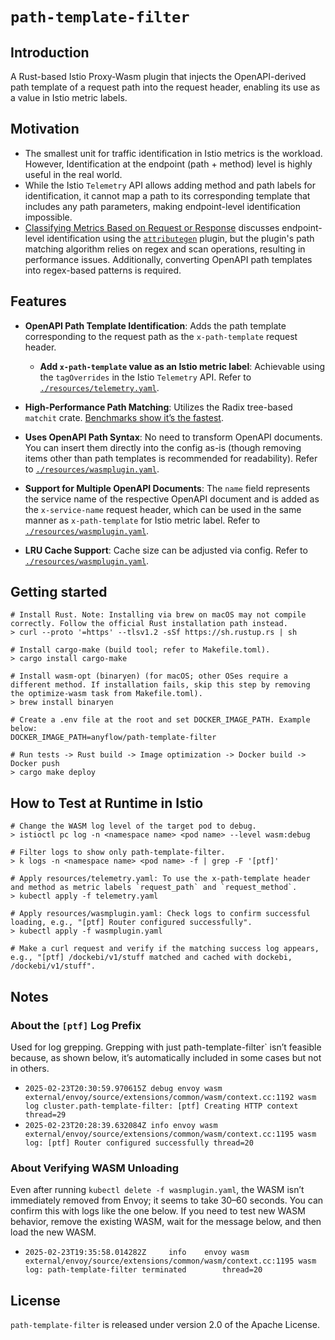 # `path-template-filter`

## Introduction

A Rust-based Istio Proxy-Wasm plugin that injects the OpenAPI-derived path template of a request path into the request header, enabling its use as a value in Istio metric labels.

## Motivation

- The smallest unit for traffic identification in Istio metrics is the workload. However, Identification at the endpoint (path + method) level is highly useful in the real world.
- While the Istio `Telemetry` API allows adding method and path labels for identification, it cannot map a path to its corresponding template that includes any path parameters, making endpoint-level identification impossible.
- [Classifying Metrics Based on Request or Response](https://istio.io/latest/docs/tasks/observability/metrics/classify-metrics/) discusses endpoint-level identification using the [`attributegen`](https://github.com/istio-ecosystem/wasm-extensions/tree/master/extensions/attributegen) plugin, but the plugin's path matching algorithm relies on regex and scan operations, resulting in performance issues. Additionally, converting OpenAPI path templates into regex-based patterns is required.

## Features

- **OpenAPI Path Template Identification**: Adds the path template corresponding to the request path as the `x-path-template` request header.
  - **Add `x-path-template` value as an Istio metric label**: Achievable using the `tagOverrides` in the Istio `Telemetry` API. Refer to [`./resources/telemetry.yaml`](./resources/telemetry.yaml).
- **High-Performance Path Matching**: Utilizes the Radix tree-based `matchit` crate. [Benchmarks show it’s the fastest](https://github.com/ibraheemdev/matchit?tab=readme-ov-file#benchmarks).
- **Uses OpenAPI Path Syntax**: No need to transform OpenAPI documents. You can insert them directly into the config as-is (though removing items other than path templates is recommended for readability). Refer to [`./resources/wasmplugin.yaml`](./resources/wasmplugin.yaml).
- **Support for Multiple OpenAPI Documents**: The `name` field represents the service name of the respective OpenAPI document and is added as the `x-service-name` request header, which can be used in the same manner as `x-path-template` for Istio metric label. Refer to [`./resources/wasmplugin.yaml`](./resources/wasmplugin.yaml).

- **LRU Cache Support**: Cache size can be adjusted via config. Refer to [`./resources/wasmplugin.yaml`](./resources/wasmplugin.yaml).

## Getting started

```shell
# Install Rust. Note: Installing via brew on macOS may not compile correctly. Follow the official Rust installation path instead.
> curl --proto '=https' --tlsv1.2 -sSf https://sh.rustup.rs | sh

# Install cargo-make (build tool; refer to Makefile.toml).
> cargo install cargo-make

# Install wasm-opt (binaryen) (for macOS; other OSes require a different method. If installation fails, skip this step by removing the optimize-wasm task from Makefile.toml).
> brew install binaryen

# Create a .env file at the root and set DOCKER_IMAGE_PATH. Example below:
DOCKER_IMAGE_PATH=anyflow/path-template-filter

# Run tests -> Rust build -> Image optimization -> Docker build -> Docker push
> cargo make deploy
```

## How to Test at Runtime in Istio

```shell
# Change the WASM log level of the target pod to debug.
> istioctl pc log -n <namespace name> <pod name> --level wasm:debug

# Filter logs to show only path-template-filter.
> k logs -n <namespace name> <pod name> -f | grep -F '[ptf]'

# Apply resources/telemetry.yaml: To use the x-path-template header and method as metric labels `request_path` and `request_method`.
> kubectl apply -f telemetry.yaml

# Apply resources/wasmplugin.yaml: Check logs to confirm successful loading, e.g., "[ptf] Router configured successfully".
> kubectl apply -f wasmplugin.yaml

# Make a curl request and verify if the matching success log appears, e.g., "[ptf] /dockebi/v1/stuff matched and cached with dockebi, /dockebi/v1/stuff".
```

## Notes

### About the `[ptf]` Log Prefix

Used for log grepping. Grepping with just path-template-filter` isn’t feasible because, as shown below, it’s automatically included in some cases but not in others.

- `2025-02-23T20:30:59.970615Z debug envoy wasm external/envoy/source/extensions/common/wasm/context.cc:1192 wasm log cluster.path-template-filter: [ptf] Creating HTTP context thread=29`
- `2025-02-23T20:28:39.632084Z info envoy wasm external/envoy/source/extensions/common/wasm/context.cc:1195 wasm log: [ptf] Router configured successfully thread=20`

### About Verifying WASM Unloading

Even after running `kubectl delete -f wasmplugin.yaml`, the WASM isn’t immediately removed from Envoy; it seems to take 30–60 seconds. You can confirm this with logs like the one below. If you need to test new WASM behavior, remove the existing WASM, wait for the message below, and then load the new WASM.

- `2025-02-23T19:35:58.014282Z     info    envoy wasm external/envoy/source/extensions/common/wasm/context.cc:1195 wasm log: path-template-filter terminated        thread=20`

## License

`path-template-filter` is released under version 2.0 of the Apache License.
